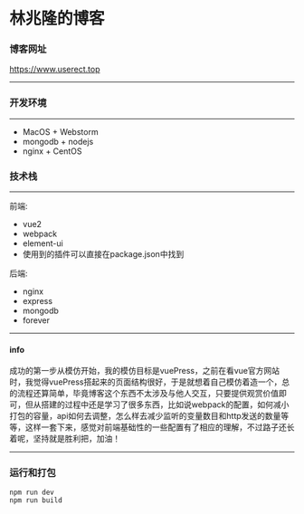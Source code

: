 # 林兆隆的博客

### 博客网址
https://www.userect.top

---
### 开发环境

---

+ MacOS + Webstorm
+ mongodb + nodejs
+ nginx + CentOS

### 技术栈

---
前端:
+ vue2
+ webpack
+ element-ui
+ 使用到的插件可以直接在package.json中找到

后端:
+ nginx
+ express
+ mongodb
+ forever

---
#### info

成功的第一步从模仿开始，我的模仿目标是vuePress，之前在看vue官方网站时，我觉得vuePress搭起来的页面结构很好，于是就想着自己模仿着造一个，总的流程还算简单，毕竟博客这个东西不太涉及与他人交互，只要提供观赏价值即可，但从搭建的过程中还是学习了很多东西，比如说webpack的配置，如何减小打包的容量，api如何去调整，怎么样去减少监听的变量数目和http发送的数量等等，这样一套下来，感觉对前端基础性的一些配置有了相应的理解，不过路子还长着呢，坚持就是胜利把，加油！

---
### 运行和打包
`npm run dev`  
`npm run build`

